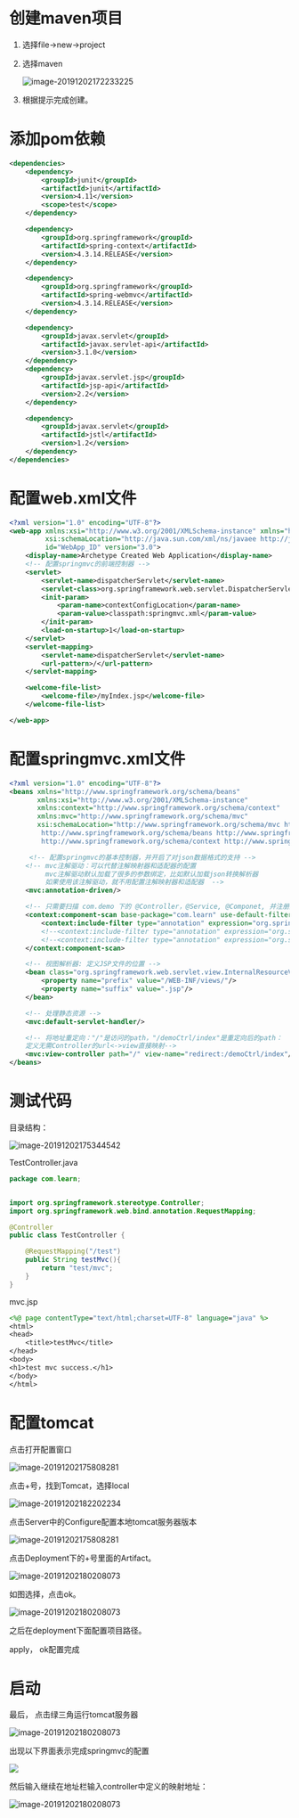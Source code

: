 # 创建maven项目

1. 选择file->new->project

2. 选择maven

   ![image-20191202172233225](https://zsy0216.github.io/image/notes/springmvc/image-20191202172233225.png)

3. 根据提示完成创建。

# 添加pom依赖

```xml
<dependencies>
    <dependency>
        <groupId>junit</groupId>
        <artifactId>junit</artifactId>
        <version>4.11</version>
        <scope>test</scope>
    </dependency>

    <dependency>
        <groupId>org.springframework</groupId>
        <artifactId>spring-context</artifactId>
        <version>4.3.14.RELEASE</version>
    </dependency>

    <dependency>
        <groupId>org.springframework</groupId>
        <artifactId>spring-webmvc</artifactId>
        <version>4.3.14.RELEASE</version>
    </dependency>

    <dependency>
        <groupId>javax.servlet</groupId>
        <artifactId>javax.servlet-api</artifactId>
        <version>3.1.0</version>
    </dependency>
    <dependency>
        <groupId>javax.servlet.jsp</groupId>
        <artifactId>jsp-api</artifactId>
        <version>2.2</version>
    </dependency>

    <dependency>
        <groupId>javax.servlet</groupId>
        <artifactId>jstl</artifactId>
        <version>1.2</version>
    </dependency>
</dependencies>
```

# 配置web.xml文件

```xml
<?xml version="1.0" encoding="UTF-8"?>
<web-app xmlns:xsi="http://www.w3.org/2001/XMLSchema-instance" xmlns="http://java.sun.com/xml/ns/javaee"
         xsi:schemaLocation="http://java.sun.com/xml/ns/javaee http://java.sun.com/xml/ns/javaee/web-app_3_0.xsd"
         id="WebApp_ID" version="3.0">
    <display-name>Archetype Created Web Application</display-name>
    <!-- 配置springmvc的前端控制器 -->
    <servlet>
        <servlet-name>dispatcherServlet</servlet-name>
        <servlet-class>org.springframework.web.servlet.DispatcherServlet</servlet-class>
        <init-param>
            <param-name>contextConfigLocation</param-name>
            <param-value>classpath:springmvc.xml</param-value>
        </init-param>
        <load-on-startup>1</load-on-startup>
    </servlet>
    <servlet-mapping>
        <servlet-name>dispatcherServlet</servlet-name>
        <url-pattern>/</url-pattern>
    </servlet-mapping>

    <welcome-file-list>
        <welcome-file>/myIndex.jsp</welcome-file>
    </welcome-file-list>

</web-app>
```



# 配置springmvc.xml文件

```xml
<?xml version="1.0" encoding="UTF-8"?>
<beans xmlns="http://www.springframework.org/schema/beans"
       xmlns:xsi="http://www.w3.org/2001/XMLSchema-instance"
       xmlns:context="http://www.springframework.org/schema/context"
       xmlns:mvc="http://www.springframework.org/schema/mvc"
       xsi:schemaLocation="http://www.springframework.org/schema/mvc http://www.springframework.org/schema/mvc/spring-mvc-4.0.xsd
        http://www.springframework.org/schema/beans http://www.springframework.org/schema/beans/spring-beans-4.0.xsd
        http://www.springframework.org/schema/context http://www.springframework.org/schema/context/spring-context-4.0.xsd">

     <!-- 配置springmvc的基本控制器，并开启了对json数据格式的支持 -->
    <!-- mvc注解驱动：可以代替注解映射器和适配器的配置
         mvc注解驱动默认加载了很多的参数绑定，比如默认加载json转换解析器
         如果使用该注解驱动，就不用配置注解映射器和适配器  -->
    <mvc:annotation-driven/>

    <!-- 只需要扫描 com.demo 下的 @Controller，@Service, @Componet, 并注册成bean -->
    <context:component-scan base-package="com.learn" use-default-filters="false">
        <context:include-filter type="annotation" expression="org.springframework.stereotype.Controller"/>
        <!--<context:include-filter type="annotation" expression="org.springframework.stereotype.Service" />-->
        <!--<context:include-filter type="annotation" expression="org.springframework.stereotype.Component" />-->
    </context:component-scan>

    <!-- 视图解析器: 定义JSP文件的位置 -->
    <bean class="org.springframework.web.servlet.view.InternalResourceViewResolver">
        <property name="prefix" value="/WEB-INF/views/"/>
        <property name="suffix" value=".jsp"/>
    </bean>

    <!-- 处理静态资源 -->
    <mvc:default-servlet-handler/>

    <!-- 将地址重定向："/"是访问的path，"/demoCtrl/index"是重定向后的path：
    定义无需Controller的url<->view直接映射-->
    <mvc:view-controller path="/" view-name="redirect:/demoCtrl/index"/>
</beans>
```

# 测试代码

目录结构：

![image-20191202175344542](https://zsy0216.github.io/image/notes/springmvc/image2.png)

TestController.java

```java
package com.learn;


import org.springframework.stereotype.Controller;
import org.springframework.web.bind.annotation.RequestMapping;

@Controller
public class TestController {

    @RequestMapping("/test")
    public String testMvc(){
        return "test/mvc";
    }
}
```

mvc.jsp

```jsp
<%@ page contentType="text/html;charset=UTF-8" language="java" %>
<html>
<head>
    <title>testMvc</title>
</head>
<body>
<h1>test mvc success.</h1>
</body>
</html>
```



# 配置tomcat

点击打开配置窗口

![image-20191202175808281](https://zsy0216.github.io/image/notes/springmvc/image3.png)

点击+号，找到Tomcat，选择local

![image-20191202182202234](https://zsy0216.github.io/image/notes/springmvc/image4.png)

点击Server中的Configure配置本地tomcat服务器版本

![image-20191202175808281](https://zsy0216.github.io/image/notes/springmvc/image5.png)

点击Deployment下的+号里面的Artifact。

![image-20191202180208073](https://zsy0216.github.io/image/notes/springmvc/image7.png)

如图选择，点击ok。

![image-20191202180208073](https://zsy0216.github.io/image/notes/springmvc/image8.png)

之后在deployment下面配置项目路径。

apply， ok配置完成

# 启动

最后， 点击绿三角运行tomcat服务器

![image-20191202180208073](https://zsy0216.github.io/image/notes/springmvc/image-9.png)

出现以下界面表示完成springmvc的配置

![](https://zsy0216.github.io/image/notes/springmvc/image10.png)

然后输入继续在地址栏输入controller中定义的映射地址：

![image-20191202180208073](https://zsy0216.github.io/image/notes/springmvc/image11.png)